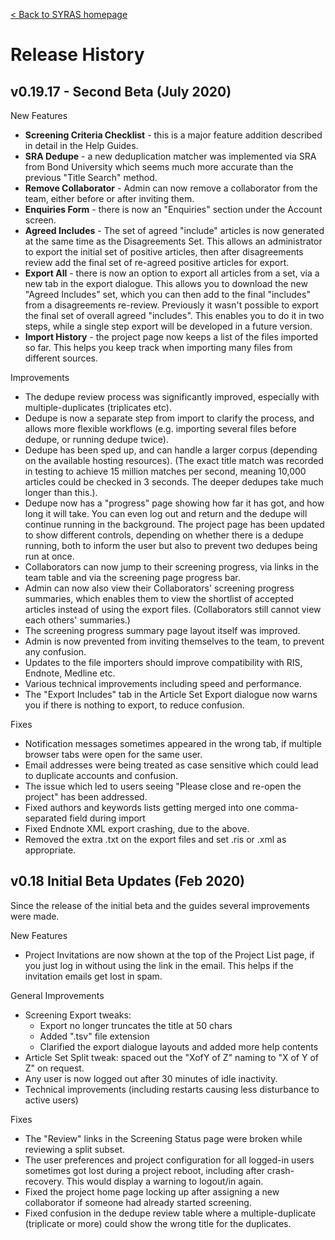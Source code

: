 [< Back to SYRAS homepage](readme.md)

# Release History 

## v0.19.17 - Second Beta (July 2020)

New Features

- **Screening Criteria Checklist** - this is a major feature addition described in detail in the Help Guides. 
- **SRA Dedupe** - a new deduplication matcher was implemented via SRA from Bond University which seems much more accurate than the previous "Title Search" method.
- **Remove Collaborator** - Admin can now remove a collaborator from the team, either before or after inviting them.
- **Enquiries Form** - there is now an "Enquiries" section under the Account screen. 
- **Agreed Includes** - The set of agreed "include" articles is now generated at the same time as the Disagreements Set. 
    This allows an administrator to export the initial set of positive articles, 
    then after disagreements review add the final set of re-agreed positive articles for export. 
- **Export All** - there is now an option to export all articles from a set, via a new tab in the export dialogue.
    This allows you to download the new "Agreed Includes" set, which you can then add to the final "includes" from a disagreements re-review.
    Previously it wasn't possible to export the final set of overall agreed "includes".
    This enables you to do it in two steps, while a single step export will be developed in a future version.
- **Import History** - the project page now keeps a list of the files imported so far. 
    This helps you keep track when importing many files from different sources.

Improvements

- The dedupe review process was significantly improved, especially with multiple-duplicates (triplicates etc).
- Dedupe is now a separate step from import to clarify the process, and allows more flexible workflows (e.g. importing several files before dedupe, or running dedupe twice).
- Dedupe has been sped up, and can handle a larger corpus (depending on the available hosting resources).
  (The exact title match was recorded in testing to achieve 15 million matches per second, meaning 10,000 articles could be checked in 3 seconds. 
  The deeper dedupes take much longer than this.).
- Dedupe now has a "progress" page showing how far it has got, and how long it will take. You can even log out and return and the dedupe will continue running in the background.
  The project page has been updated to show different controls, depending on whether there is a dedupe running, both to inform the user
  but also to prevent two dedupes being run at once. 
- Collaborators can now jump to their screening progress, via links in the team table and via the screening page progress bar.
- Admin can now also view their Collaborators' screening progress summaries, which enables them to view the shortlist of accepted articles instead of using the export files. (Collaborators still cannot view each others' summaries.)
- The screening progress summary page layout itself was improved.
- Admin is now prevented from inviting themselves to the team, to prevent any confusion.
- Updates to the file importers should improve compatibility with RIS, Endnote, Medline etc.
- Various technical improvements including speed and performance.
- The "Export Includes" tab in the Article Set Export dialogue now warns you if there is nothing to export, to reduce confusion. 

Fixes
- Notification messages sometimes appeared in the wrong tab, if multiple browser tabs were open for the same user.
- Email addresses were being treated as case sensitive which could lead to duplicate accounts and confusion.
- The issue which led to users seeing "Please close and re-open the project" has been addressed.
- Fixed authors and keywords lists getting merged into one comma-separated field during import
- Fixed Endnote XML export crashing, due to the above.
- Removed the extra .txt on the export files and set .ris or .xml as appropriate.


## v0.18 Initial Beta Updates (Feb 2020)

Since the release of the initial beta and the guides several improvements were made. 

New Features

- Project Invitations are now shown at the top of the Project List page, if you just log in without using the link in the email. This helps if the invitation emails get lost in spam.

General Improvements

- Screening Export tweaks:
  - Export no longer truncates the title at 50 chars
  - Added ".tsv" file extension
  - Clarified the export dialogue layouts and added more help contents
- Article Set Split tweak: spaced out the "XofY of Z" naming to "X of Y of Z" on request.
- Any user is now logged out after 30 minutes of idle inactivity. 
- Technical improvements (including restarts causing less disturbance to active users)


Fixes

- The "Review" links in the Screening Status page were broken while reviewing a split subset.
- The user preferences and project configuration for all logged-in users sometimes got lost during a project reboot, including after crash-recovery. This would display a warning to logout/in again. 
- Fixed the project home page locking up after assigning a new collaborator if someone had already started screening. 
- Fixed confusion in the dedupe review table where a multiple-duplicate (triplicate or more) could show the wrong title for the duplicates.

